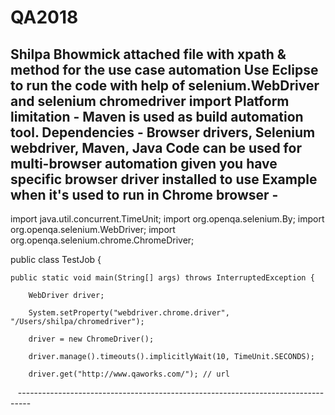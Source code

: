 # QA2018
Shilpa Bhowmick
attached file with xpath & method for the use case automation
Use Eclipse to run the code with help of selenium.WebDriver and selenium chromedriver import
Platform limitation - Maven is used as build automation tool.
Dependencies - Browser drivers, Selenium webdriver, Maven, Java
Code can be used for multi-browser automation given you have specific browser driver installed to use
Example when it's used to run in Chrome browser -
----------------------------------------------------------------------------------
import java.util.concurrent.TimeUnit;
import org.openqa.selenium.By;
import org.openqa.selenium.WebDriver;
import org.openqa.selenium.chrome.ChromeDriver;

public class TestJob {

	public static void main(String[] args) throws InterruptedException {

		WebDriver driver;

		System.setProperty("webdriver.chrome.driver", "/Users/shilpa/chromedriver");

		driver = new ChromeDriver();

		driver.manage().timeouts().implicitlyWait(10, TimeUnit.SECONDS);

		driver.get("http://www.qaworks.com/"); // url
    ---------------------------------------------------------------------------------
    
